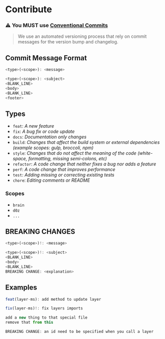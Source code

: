# Contribute

### ⚠️ You MUST use [Conventional Commits](https://d0z.eu/brain/notes/Conventional_Commits)

> We use an automated versioning process that rely on commit messages for the version bump and changelog.

## Commit Message Format

```js
<type>(<scope>): <message>
```

```js
<type>(<scope>): <subject>
<BLANK_LINE>
<body>
<BLANK_LINE>
<footer>
```

## Types

- `feat`: _A new feature_
- `fix`: _A bug fix or code update_
- `docs`: _Documentation only changes_
- `build`: _Changes that affect the build system or external dependencies (example scopes: gulp, broccoli, npm)_
- `style`: _Changes that do not affect the meaning of the code (white-space, formatting, missing semi-colons, etc)_
- `refactor`: _A code change that neither fixes a bug nor adds a feature_
- `perf`: _A code change that improves performance_
- `test`: _Adding missing or correcting existing tests_
- `chore`: _Editing comments or README_

### Scopes

- `brain`
- `d0z`
- `...`

## BREAKING CHANGES

```js
<type>(<scope>)!: <message>
```

```js
<type>(<scope>)!: <subject>
<BLANK_LINE>
<body>
<BLANK_LINE>
BREAKING CHANGE: <explanation>
```

## Examples

```js
feat(layer-ms): add method to update layer
```

```js
fix(layer-ms)!: fix layers imports

add a new thing to that special file
remove that from this

BREAKING CHANGE: an id need to be specified when you call a layer
```
